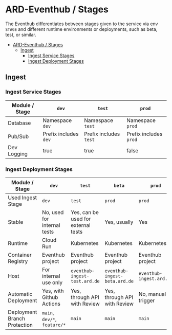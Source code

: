 # ARD-Eventhub / Stages

The Eventhub differentiates between stages given to the service via env `STAGE` and different runtime environments or deployments, such as beta, test, or similar.

- [ARD-Eventhub / Stages](#ard-eventhub--stages)
  - [Ingest](#ingest)
    - [Ingest Service Stages](#ingest-service-stages)
    - [Ingest Deployment Stages](#ingest-deployment-stages)

## Ingest

### Ingest Service Stages

| Module / Stage | `dev`                 | `test`                 | `prod`                 |
| -------------- | --------------------- | ---------------------- | ---------------------- |
| Database       | Namespace `dev`       | Namespace `test`       | Namespace `prod`       |
| Pub/Sub        | Prefix includes `dev` | Prefix includes `test` | Prefix includes `prod` |
| Dev Logging    | true                  | true                   | false                  |

### Ingest Deployment Stages

| Module / Stage               | `dev`                        | `test`                              | `beta`                        | `prod`                   |
| ---------------------------- | ---------------------------- | ----------------------------------- | ----------------------------- | ------------------------ |
| Used Ingest Stage            | `dev`                        | `test`                              | `prod`                        | `prod`                   |
| Stable                       | No, used for internal tests  | Yes, can be used for external tests | Yes, usually                  | Yes                      |
| Runtime                      | Cloud Run                    | Kubernetes                          | Kubernetes                    | Kubernetes               |
| Container Registry           | Eventhub project             | Eventhub project                    | Eventhub project              | Eventhub project         |
| Host                         | For internal use only        | `eventhub-ingest-test.ard.de`       | `eventhub-ingest-beta.ard.de` | `eventhub-ingest.ard.de` |
| Automatic Deployment         | Yes, with Github Actions     | Yes, through API with Review        | Yes, through API with Review  | No, manual trigger       |
| Deployment Branch Protection | `main`, `dev/*`, `feature/*` | `main`                              | `main`                        | `main`                   |
